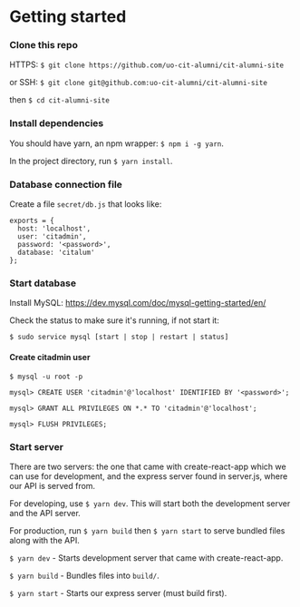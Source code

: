 # Getting started

### Clone this repo
HTTPS: `$ git clone https://github.com/uo-cit-alumni/cit-alumni-site`

or SSH: `$ git clone git@github.com:uo-cit-alumni/cit-alumni-site`

then `$ cd cit-alumni-site`

### Install dependencies
You should have yarn, an npm wrapper: `$ npm i -g yarn`.

In the project directory, run `$ yarn install`.

### Database connection file
Create a file `secret/db.js` that looks like:

```
exports = {
  host: 'localhost',
  user: 'citadmin',
  password: '<password>',
  database: 'citalum'
};
```

### Start database
Install MySQL: https://dev.mysql.com/doc/mysql-getting-started/en/

Check the status to make sure it's running, if not start it:

`$ sudo service mysql [start | stop | restart | status]`

#### Create citadmin user
`$ mysql -u root -p`

`mysql> CREATE USER 'citadmin'@'localhost' IDENTIFIED BY '<password>';`

`mysql> GRANT ALL PRIVILEGES ON *.* TO 'citadmin'@'localhost';`

`mysql> FLUSH PRIVILEGES;`

### Start server

There are two servers: the one that came with create-react-app which we can use
for development, and the express server found in server.js, where our API is
served from.

For developing, use `$ yarn dev`. This will start both the development server
and the API server.

For production, run `$ yarn build` then `$ yarn start` to serve bundled files
along with the API.

`$ yarn dev` - Starts development server that came with create-react-app.

`$ yarn build` - Bundles files into `build/`.

`$ yarn start` - Starts our express server (must build first).
